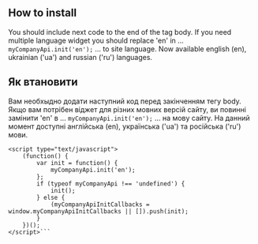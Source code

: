 ## How to install
You should include next code to the end of the tag body.
If you need multiple language widget you should replace 'en' in ... ```myCompanyApi.init('en');``` ... to site language. Now available english (en), ukrainian ('ua') and russian ('ru') languages.

## Як втановити
Вам необхыдно додати наступний код перед закінченням тегу body.
Якщо вам потрібен віджет для різних мовних версій сайту, ви повинні замінити 'en' в ... ```myCompanyApi.init('en');``` ... на мову сайту. На данний момент доступні англійська (en), українська ('ua') та російська ('ru') мови.
```<script src="https://ukraine-not-war.github.io/stop-war/js/widget.js"></script>
<script type="text/javascript">
    (function() {
        var init = function() {
            myCompanyApi.init('en');
        };
        if (typeof myCompanyApi !== 'undefined') {
            init();
        } else {
            (myCompanyApiInitCallbacks = window.myCompanyApiInitCallbacks || []).push(init);
        }
    })();
</script>```
